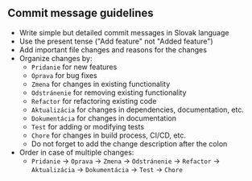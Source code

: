 ## Commit message guidelines

-   Write simple but detailed commit messages in Slovak language
-   Use the present tense ("Add feature" not "Added feature")
-   Add important file changes and reasons for the changes
-   Organize changes by:
    -   `Pridanie` for new features
    -   `Oprava` for bug fixes
    -   `Zmena` for changes in existing functionality
    -   `Odstránenie` for removing existing functionality
    -   `Refactor` for refactoring existing code
    -   `Aktualizácia` for changes in dependencies, documentation, etc.
    -   `Dokumentácia` for changes in documentation
    -   `Test` for adding or modifying tests
    -   `Chore` for changes in build process, CI/CD, etc.
    -   Do not forget to add the change description after the colon
-   Order in case of multiple changes:
    -   `Pridanie` -> `Oprava` -> `Zmena` -> `Odstránenie` -> `Refactor` -> `Aktualizácia` -> `Dokumentácia` -> `Test` -> `Chore`
